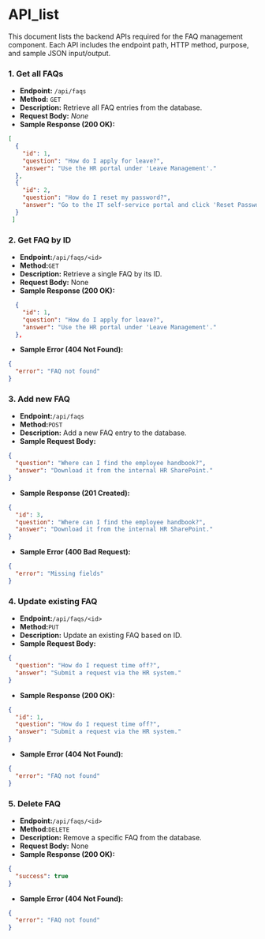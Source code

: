 # API\_list

This document lists the backend APIs required for the FAQ management component. Each API includes the endpoint path, HTTP method, purpose, and sample JSON input/output.&#x20;

### 1. Get all FAQs

- **Endpoint:** `/api/faqs` &#x20;
- **Method:** `GET` &#x20;
- **Description:** Retrieve all FAQ entries from the database. &#x20;
- **Request Body:** *None* &#x20;
- **Sample Response (200 OK):**

```json 
[
  {
    "id": 1,
    "question": "How do I apply for leave?",
    "answer": "Use the HR portal under 'Leave Management'."
  },
  {
    "id": 2,
    "question": "How do I reset my password?",
    "answer": "Go to the IT self-service portal and click 'Reset Password'."
  }
 ]
```


### 2. Get FAQ by ID

- **Endpoint:**`/api/faqs/<id>`
- **Method:**`GET`
- **Description:** Retrieve a single FAQ by its ID.
- **Request Body:** None
- **Sample Response (200 OK):**

```json 
  {
    "id": 1,
    "question": "How do I apply for leave?",
    "answer": "Use the HR portal under 'Leave Management'."
  },

```


- **Sample Error (404 Not Found):**

```json 
{
  "error": "FAQ not found"
}

```


### 3. Add new FAQ

- **Endpoint:**`/api/faqs`
- **Method:**`POST`
- **Description:** Add a new FAQ entry to the database.
- **Sample Request Body:**

```json 
{
  "question": "Where can I find the employee handbook?",
  "answer": "Download it from the internal HR SharePoint."
}

```


- **Sample Response (201 Created):**

```json 
{
  "id": 3,
  "question": "Where can I find the employee handbook?",
  "answer": "Download it from the internal HR SharePoint."
}

```


- **Sample Error (400 Bad Request):**

```json 
{
  "error": "Missing fields"
}

```


### 4. Update existing FAQ

- **Endpoint:**`/api/faqs/<id>`
- **Method:**`PUT`
- **Description:** Update an existing FAQ based on ID.
- **Sample Request Body:**

```json 
{
  "question": "How do I request time off?",
  "answer": "Submit a request via the HR system."
}

```


- **Sample Response (200 OK):**

```json 
{
  "id": 1,
  "question": "How do I request time off?",
  "answer": "Submit a request via the HR system."
}


```


- **Sample Error  (404 Not Found):**

```json 
{
  "error": "FAQ not found"
}

```


### 5. Delete FAQ

- **Endpoint:**`/api/faqs/<id>`
- **Method:**`DELETE`
- **Description:** Remove a specific FAQ from the database.
- **Request Body:** None
- **Sample Response (200 OK):**

```json 
{
  "success": true
}

```


- **Sample Error  (404 Not Found):**

```json 
{
  "error": "FAQ not found"
}

```
